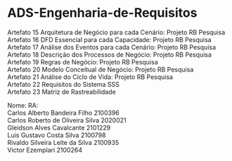 # ADS-Engenharia-de-Requisitos <br/>

Artefato 15 Arquitetura de Negócio para cada Cenário: Projeto RB Pesquisa <br/>
Artefato 16 DFD Essencial para cada Capacidade: Projeto RB Pesquisa <br/>
Artefato 17 Análise dos Eventos para cada Cenário: Projeto RB Pesquisa <br/>
Artefato 18 Descrição dos Processos de Negócio: Projeto RB Pesquisa <br/>
Artefato 19 Regras de Negócio: Projeto RB Pesquisa <br/>
Artefato 20 Modelo Conceitual de Negócio: Projeto RB Pesquisa <br/>
Artefato 21 Análise do Ciclo de Vida: Projeto RB Pesquisa <br/>
Artefato 22 Requisitos do Sistema SSS <br/>
Artefato 23 Matriz de Rastreabilidade <br/>

Nome:					                    RA:     <br/>
Carlos Alberto Bandeira Filho 	  2100396 <br/>
Carlos Roberto de Oliveira Silva	2020021 <br/>
Gleidson Alves Cavalcante		      2101229 <br/>
Luis Gustavo Costa Silva		      2100798 <br/>
Rivaldo Silveira Leite da Silva	  2100935 <br/>
Victor Ezemplari				          2100264 <br/>
